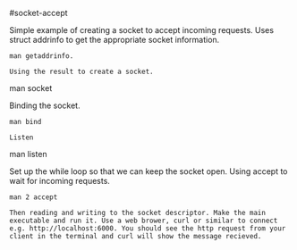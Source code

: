 #socket-accept

Simple example of creating a socket to accept incoming requests. 
Uses struct addrinfo to get the appropriate socket information.
```
man getaddrinfo.

Using the result to create a socket. 
```
man socket

Binding the socket.
```
man bind

Listen
```
man listen

Set up the while loop so that we can keep the socket open. Using accept to 
wait for incoming requests.
```
man 2 accept

Then reading and writing to the socket descriptor. Make the main executable and run it. Use a web brower, curl or similar to connect e.g. http://localhost:6000. You should see the http request from your client in the terminal and curl will show the message recieved.

